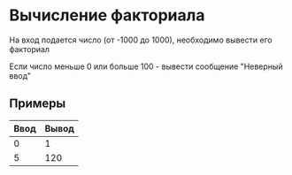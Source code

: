 ﻿# Вычисление факториала

На вход подается число (от -1000 до 1000), необходимо вывести его факториал

Если число меньше 0 или больше 100 - вывести сообщение "Неверный ввод"

## Примеры
| Ввод | Вывод |
|  -  | - |
| 0 | 1 |
| 5 | 120 |
